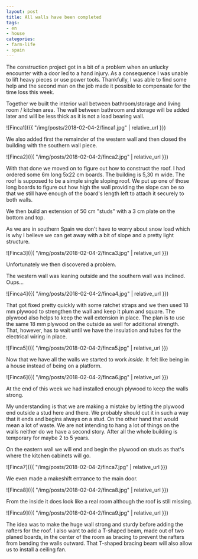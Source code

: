 ```yaml
---
layout: post
title: All walls have been completed
tags:
- en
- house
categories:
- farm-life
- spain
---
```

The construction project got in a bit of a problem when an unlucky encounter with a door led to a hand injury. As a consequence I was unable to lift heavy pieces or use power tools. Thankfully, I was able to find some help and the second man on the job made it possible to compensate for the time loss this week.

Together we built the interior wall between bathroom/storage and living room / kitchen area. The wall between bathroom and storage will be added later and will be less thick as it is not a load bearing wall.

![Finca1]({{ "/img/posts/2018-02-04-2/finca1.jpg" | relative_url }})

We also added first the remainder of the western wall and then closed the building with the southern wall piece.

![Finca2]({{ "/img/posts/2018-02-04-2/finca2.jpg" | relative_url }})

With that done we moved on to figure out how to construct the roof. I had ordered some 6m long 5x22 cm boards. The building is 5,30 m wide. The roof is supposed to be a simple single sloping roof. We put up one of those long boards to figure out how high the wall providing the slope can be so that we still have enough of the board's length left to attach it securely to both walls.

We then build an extension of 50 cm "studs" with a 3 cm plate on the bottom and top.

As we are in southern Spain we don't have to worry about snow load which is why I believe we can get away with a bit of slope and a pretty light structure.

![Finca3]({{ "/img/posts/2018-02-04-2/finca3.jpg" | relative_url }})

Unfortunately we then discovered a problem.

The western wall was leaning outside and the southern wall was inclined. Oups...

![Finca4]({{ "/img/posts/2018-02-04-2/finca4.jpg" | relative_url }})

That got fixed pretty quickly with some ratchet straps and we then used 18 mm plywood to strengthen the wall and keep it plum and square. The plywood also helps to keep the wall extension in place. The plan is to use the same 18 mm plywood on the outside as well for additional strength. That, however, has to wait until we have the insulation and tubes for the electrical wiring in place.

![Finca5]({{ "/img/posts/2018-02-04-2/finca5.jpg" | relative_url }})

Now that we have all the walls we started to work *inside*. It felt like being in a house instead of being on a platform.

![Finca6]({{ "/img/posts/2018-02-04-2/finca6.jpg" | relative_url }})

At the end of this week we had installed enough plywood to keep the walls strong.

My understanding is that we are making a mistake by letting the plywood end outside a stud here and there. We probably should cut it in such a way that it ends and begins always on a stud. On the other hand that would mean a lot of waste. We are not intending to hang a lot of things on the walls neither do we have a second story. After all the whole building is temporary for maybe 2 to 5 years.

On the eastern wall we will end and begin the plywood on studs as that's where the kitchen cabinets will go.

![Finca7]({{ "/img/posts/2018-02-04-2/finca7.jpg" | relative_url }})

We even made a makeshift entrance to the main door.

![Finca8]({{ "/img/posts/2018-02-04-2/finca8.jpg" | relative_url }})

From the inside it does look like a real room although the roof is still missing.

![Finca9]({{ "/img/posts/2018-02-04-2/finca9.jpg" | relative_url }})

The idea was to make the huge wall strong and sturdy before adding the rafters for the roof. I also want to add a T-shaped beam, made out of two planed boards, in the center of the room as bracing to prevent the rafters from bending the walls outward. That T-shaped bracing beam will also allow us to install a ceiling fan.
